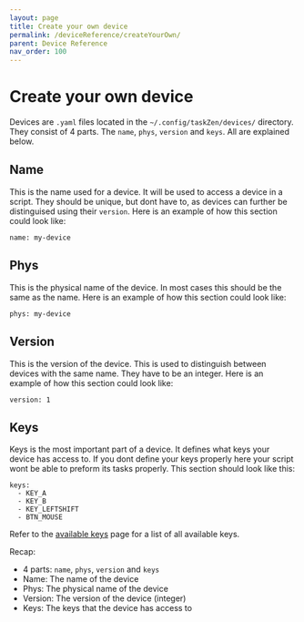 ```yaml
---
layout: page
title: Create your own device
permalink: /deviceReference/createYourOwn/
parent: Device Reference
nav_order: 100
---
```


# Create your own device

Devices are `.yaml` files located in the `~/.config/taskZen/devices/` directory. They consist of 4 parts. The `name`, `phys`, `version` and `keys`. All are explained below.

## Name

This is the name used for a device. It will be used to access a device in a script. They should be unique, but dont have to, as devices can further be distinguised using their `version`. Here is an example of how this section could look like:
```
name: my-device
```

## Phys

This is the physical name of the device. In most cases this should be the same as the name. Here is an example of how this section could look like:
```
phys: my-device
```

## Version

This is the version of the device. This is used to distinguish between devices with the same name. They have to be an integer. Here is an example of how this section could look like:
```
version: 1
```

## Keys

Keys is the most important part of a device. It defines what keys your device has access to. If you dont define your keys properly here your script wont be able to preform its tasks properly. This section should look like this:
```
keys:
  - KEY_A
  - KEY_B
  - KEY_LEFTSHIFT
  - BTN_MOUSE
```

Refer to the [available keys](https://nmstr.github.io/taskZen/deviceReference/availableKeys) page for a list of all available keys.

Recap:
- 4 parts: `name`, `phys`, `version` and `keys`
- Name: The name of the device
- Phys: The physical name of the device
- Version: The version of the device (integer)
- Keys: The keys that the device has access to
